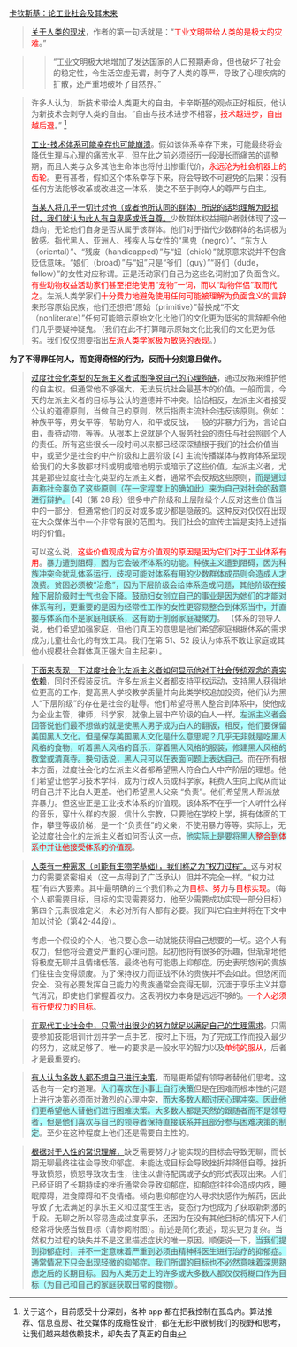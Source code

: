 [卡钦斯基：论工业社会及其未来](https://kyle.ai/blog/6979.html)

> [关于人类的现状](https://www.ruanyifeng.com/survivor/future/unabomber.html#:~:text=%E5%85%B3%E4%BA%8E%E4%BA%BA%E7%B1%BB%E7%9A%84%E7%8E%B0%E7%8A%B6)，作者的第一句话就是：“<font color="#ff0000">工业文明带给人类的是极大的灾难</font>。”

> > “工业文明极大地增加了发达国家的人口预期寿命，但也破坏了社会的稳定性，令生活空虚无谓，剥夺了人类的尊严，导致了心理疾病的扩散，还严重地破坏了自然界。”

> 许多人认为，新技术带给人类更大的自由，卡辛斯基的观点正好相反，他认为新技术会剥夺人类的自由。“自由与技术进步不相容，<font color="#ff0000">技术越进步，自由越后退</font>。” [^1]
> 
> 
> [工业-技术体系可能幸存也可能崩溃](https://kyle.ai/blog/6979.html#:~:text=%E5%B7%A5%E4%B8%9A-%E6%8A%80%E6%9C%AF%E4%BD%93%E7%B3%BB%E5%8F%AF%E8%83%BD%E5%B9%B8%E5%AD%98%E4%B9%9F%E5%8F%AF%E8%83%BD%E5%B4%A9%E6%BA%83)。假如该体系幸存下来，可能最终将会降低生理与心理的痛苦水平，但在此之前必须经历一段漫长而痛苦的调整期，而且人类与众多其他生命体也将付出惨重代价，<font color="#ff0000">永远沦为社会机器上的齿轮</font>。更有甚者，假如这个体系幸存下来，将会导致不可避免的后果：没有任何方法能够改革或改进这一体系，使之不至于剥夺人的尊严与自主。
> 
> 
> [当某人将几乎一切针对他（或者他所认同的群体）所说的话均理解为贬损时，我们就认为此人有自卑感或低自尊。](https://kyle.ai/blog/6979.html#:~:text=%E5%BD%93%E6%9F%90%E4%BA%BA%E5%B0%86%E5%87%A0%E4%B9%8E%E4%B8%80%E5%88%87%E9%92%88%E5%AF%B9%E4%BB%96%EF%BC%88%E6%88%96%E8%80%85%E4%BB%96%E6%89%80%E8%AE%A4%E5%90%8C%E7%9A%84%E7%BE%A4%E4%BD%93%EF%BC%89%E6%89%80%E8%AF%B4%E7%9A%84%E8%AF%9D%E5%9D%87%E7%90%86%E8%A7%A3%E4%B8%BA%E8%B4%AC%E6%8D%9F%E6%97%B6%EF%BC%8C%E6%88%91%E4%BB%AC%E5%B0%B1%E8%AE%A4%E4%B8%BA%E6%AD%A4%E4%BA%BA%E6%9C%89%E8%87%AA%E5%8D%91%E6%84%9F%E6%88%96%E4%BD%8E%E8%87%AA%E5%B0%8A%E3%80%82)少数群体权益拥护者就体现了这一趋向，无论他们自身是否从属于该群体。他们对于指代少数群体的名词极为敏感。指代黑人、亚洲人、残疾人与女性的“黑鬼（negro）”、“东方人（oriental）”、“残废（handicapped）”与“妞（chick）”就原意来说并不包含贬低意味。“娘们（broad）”与“妞”只是“爷们（guy）”“哥们（dude，fellow）”的女性对应称谓。正是活动家们自己为这些名词附加了负面含义。<font color="#ff0000">有些动物权益活动家们甚至拒绝使用“宠物”一词，而以“动物伴侣”取而代之</font>。左派人类学家们<font color="#ff0000">十分费力地避免使用任何可能被理解为负面含义的言辞</font>来形容原始民族，他们还想把“原始（primitive）”替换成“不文（nonliterate）”任何可能暗示原始文化比他们的文化更为低劣的言辞都令他们几乎要疑神疑鬼。（我们在此不打算暗示原始文化比我们的文化更为低劣。我们仅仅想要指出<font color="#ff0000">左派人类学家极为敏感的表现</font>。）

**为了不得罪任何人，而变得奇怪的行为，反而十分刻意且做作。**


> [过度社会化类型的左派主义者试图挣脱自己的心理狗链](https://kyle.ai/blog/6979.html#:~:text=%E8%BF%87%E5%BA%A6%E7%A4%BE%E4%BC%9A%E5%8C%96%E7%B1%BB%E5%9E%8B%E7%9A%84%E5%B7%A6%E6%B4%BE%E4%B8%BB%E4%B9%89%E8%80%85%E8%AF%95%E5%9B%BE%E6%8C%A3%E8%84%B1%E8%87%AA%E5%B7%B1%E7%9A%84%E5%BF%83%E7%90%86%E7%8B%97%E9%93%BE)，通过反叛来维护他的自主权。但通常他不够强大，无法反抗社会最基本的价值。一般而言，今天的左派主义者的目标与公认的道德并不冲突。恰恰相反，左派主义者接受公认的道德原则，当做自己的原则，然后指责主流社会违反该原则。例如：种族平等，男女平等，帮助穷人，和平或反战，一般的非暴力行为，言论自由，善待动物，等等。从根本上说就是个人服务社会的责任与社会照顾个人的责任。所有这些很长一段时间以来都已经深深植根于我们的社会价值当中，或至少是社会的中产阶级和上层阶级 [4] 主流传播媒体与教育体系呈现给我们的大多数都材料或明或暗地明示或暗示了这些价值。左派主义者，尤其是那些过度社会化类型的左派主义者，通常不会反叛这些原则，<span style="background:#b1ffff">而是通过声称社会辜负了这些原则（在一定程度上的确如此）来为自己对社会的敌意进行辩护。</span>
> [4]（第 28 段）很多中产阶级和上层阶级个人反对这些价值当中的一部分，但通常他们的反对或多或少都是隐蔽的。这种反对仅仅在出现在大众媒体当中一个非常有限的范围内。我们社会的宣传主旨是支持上述指明的价值。
> 
> 可以这么说，<font color="#ff0000">这些价值观成为官方价值观的原因是因为它们对于工业体系有用</font>。<span style="background:#b1ffff">暴力遭到阻碍，因为它会破坏体系的功能。种族主义遭到阻碍，因为种族冲突会扰乱体系运行，歧视可能对体系有用的少数群体成员则会造成人才浪费。贫困必须被“治愈”，因为下层阶级会给体系造成问题，其他阶级在接触下层阶级时士气也会下降。鼓励妇女创立自己的事业是因为她们的才能对体系有利，更重要的是因为经常性工作的女性更容易整合到体系当中，并直接与体系而不是家庭相联系，这有助于削弱家庭凝聚力</span>。 （体系的领导人说，他们希望加强家庭，但他们真正的意思是他们希望家庭根据体系的需求成为儿童社会化的有效工具。我们在第 51、52 段认为体系不敢让家庭或其他小规模社会群体真正强大自主起来）。

> [下面来表现一下过度社会化左派主义者如何显示他对于社会传统观念的真实依赖](https://kyle.ai/blog/6979.html#:~:text=%E4%B8%8B%E9%9D%A2%E6%9D%A5%E8%A1%A8%E7%8E%B0%E4%B8%80%E4%B8%8B%E8%BF%87%E5%BA%A6%E7%A4%BE%E4%BC%9A%E5%8C%96%E5%B7%A6%E6%B4%BE%E4%B8%BB%E4%B9%89%E8%80%85%E5%A6%82%E4%BD%95%E6%98%BE%E7%A4%BA%E4%BB%96%E5%AF%B9%E4%BA%8E%E7%A4%BE%E4%BC%9A%E4%BC%A0%E7%BB%9F%E8%A7%82%E5%BF%B5%E7%9A%84%E7%9C%9F%E5%AE%9E%E4%BE%9D%E8%B5%96)，同时还假装反抗。许多左派主义者都支持平权运动，支持黑人获得地位更高的工作，提高黑人学校教学质量并向此类学校追加投资，他们认为黑人“下层阶级”的存在是社会的耻辱。他们希望将黑人整合到体系中，使他成为企业主管，律师，科学家，就像上层中产阶级的白人一样。<span style="background:#b1ffff">左派主义者会回答说他们最不想做的就是使黑人男子成为白人的翻版，相反，他们要保留美国黑人文化。但是保存美国黑人文化是什么意思呢？几乎无非就是吃黑人风格的食物，听着黑人风格的音乐，穿着黑人风格的服装，修建黑人风格的教堂或清真寺。换句话说，黑人只可以在表面问题上表达自己</span>。而在所有根本方面，过度社会化的左派主义者都希望黑人符合白人中产阶层的理想。他们希望让他学习技术学科，成为行政人员或科学家，耗费人生向上爬从而证明自己并不比白人更差。他们希望黑人父亲 “负责”。他们希望黑人帮派放弃暴力。但这些正是工业技术体系的价值观。该体系不在乎一个人听什么样的音乐，穿什么样的衣服，信什么宗教，只要他在学校上学，拥有体面的工作，攀登等级阶梯，是一个“负责任”的父亲，不使用暴力等等。实际上，无论过度社会化的左派主义者如何否认这一点，<span style="background:#b1ffff">他实际上是要将黑人<font color="#ff0000">整合到体系中并让他接受体系的价值观</font></span>。



> [人类有一种需求（可能有生物学基础），我们称之为“权力过程”。](https://kyle.ai/blog/6979.html#:~:text=%E4%BA%BA%E7%B1%BB%E6%9C%89%E4%B8%80%E7%A7%8D%E9%9C%80%E6%B1%82%EF%BC%88%E5%8F%AF%E8%83%BD%E6%9C%89%E7%94%9F%E7%89%A9%E5%AD%A6%E5%9F%BA%E7%A1%80%EF%BC%89%EF%BC%8C%E6%88%91%E4%BB%AC%E7%A7%B0%E4%B9%8B%E4%B8%BA%E2%80%9C%E6%9D%83%E5%8A%9B%E8%BF%87%E7%A8%8B%E2%80%9D%E3%80%82)这与对权力的需要紧密相关（这一点得到了广泛承认）但并不完全一样。“权力过程”有四大要素。其中最明确的三个我们称之为<font color="#ff0000">目标</font>、<font color="#ff0000">努力</font>与<font color="#ff0000">目标实现</font>。（每个人都需要目标，目标的实现需要努力，他至少需要成功实现一部分目标）第四个元素很难定义，未必对所有人都有必要。我们叫它自主并将在下文中加以讨论（第42-44段）。
> 
> 考虑一个假设的个人，他只要心念一动就能获得自己想要的一切。这个人有权力，但他将会遭受严重的心理问题。起初他将有很多的乐趣，但渐渐地他将极度无聊并且情绪低落。最终他有可能患上抑郁症。历史表明悠闲的贵族们往往会变得颓废。为了保持权力而征战不休的贵族并不会如此。但悠闲而安全、没有必要发挥自己能力的贵族通常会变得无聊，沉湎于享乐主义并意气消沉，即使他们掌握着权力。这表明权力本身是远远不够的。<font color="#ff0000">一个人必须有行使权力的目标</font>。

> [在现代工业社会中，只需付出很少的努力就足以满足自己的生理需求](https://kyle.ai/blog/6979.html#:~:text=%E5%9C%A8%E7%8E%B0%E4%BB%A3%E5%B7%A5%E4%B8%9A%E7%A4%BE%E4%BC%9A%E4%B8%AD%EF%BC%8C%E5%8F%AA%E9%9C%80%E4%BB%98%E5%87%BA%E5%BE%88%E5%B0%91%E7%9A%84%E5%8A%AA%E5%8A%9B%E5%B0%B1%E8%B6%B3%E4%BB%A5%E6%BB%A1%E8%B6%B3%E8%87%AA%E5%B7%B1%E7%9A%84%E7%94%9F%E7%90%86%E9%9C%80%E6%B1%82)。只需要参加技能培训计划并学一点手艺，按时上下班，为了完成工作而投入最少的努力，这就足够了。唯一的要求是一般水平的智力以及<font color="#ff0000">单纯的服从</font>，后者才是最重要的。

> [有人认为多数人都不想自己进行决策](https://kyle.ai/blog/6979.html#:~:text=%E6%9C%89%E4%BA%BA%E8%AE%A4%E4%B8%BA%E5%A4%9A%E6%95%B0%E4%BA%BA%E9%83%BD%E4%B8%8D%E6%83%B3%E8%87%AA%E5%B7%B1%E8%BF%9B%E8%A1%8C%E5%86%B3%E7%AD%96)，而是更希望有领导者替他们思考。这话也有一定的道理。<span style="background:#b1ffff">人们喜欢在小事上自行决策</span>但是在困难而根本性的问题上进行决策必须面对激烈的心理冲突，<span style="background:#b1ffff">而大多数人都讨厌心理冲突。因此他们更希望他人替他们进行困难决策。大多数人都是天然的跟随者而不是领导者，但是他们喜欢与自己的领导者保持直接联系并且部分参与困难决策的制定</span>。至少在这种程度上他们还是需要自主性的。


> [根据对于人性的常识理解，](https://kyle.ai/blog/6979.html#:~:text=%E6%A0%B9%E6%8D%AE%E5%AF%B9%E4%BA%8E%E4%BA%BA%E6%80%A7%E7%9A%84%E5%B8%B8%E8%AF%86%E7%90%86%E8%A7%A3%EF%BC%8C)缺乏需要努力才能实现的目标会导致无聊，而长期无聊最终往往会导致抑郁症。未能达成目标会导致挫折并降低自尊。挫折导致愤怒，愤怒导致攻击性，往往以虐待配偶或子女的形式表现出来。人们已经证明了长期持续的挫折通常会导致抑郁症，抑郁症往往会造成内疚，睡眠障碍，进食障碍和不良情绪。倾向患抑郁症的人寻求快感作为解药，因此导致了无法满足的享乐主义和过度性生活，变态行为也成为了获取新刺激的手段。无聊之所以容易造成过度享乐，还因为在没有其他目标的情况下人们经常将快感当做目标（请参阅附图）。前述是简化表述，现实更为复杂。当然权力过程的缺失并不是这里描述症状的唯一原因。顺便说一下，<span style="background:#b1ffff">当我们提到抑郁症时，并不一定意味着严重到必须由精神科医生进行治疗的抑郁症。通常情况下只会出现轻微的抑郁症。我们所谓的目标也不必然意味着深思熟虑之后的长期目标。因为人类历史上的许多或大多数人都仅仅将糊口作为目标（为自己和自己的家庭获取日常的食物）</span>。

[^1]: 关于这个，目前感受十分深刻，各种 app 都在把我控制在孤岛内。算法推荐、信息茧房、社交媒体的成瘾性设计，都在无形中限制我们的视野和思考，让我们越来越依赖技术，却失去了真正的自由